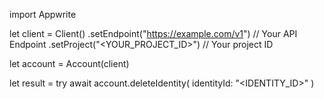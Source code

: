 import Appwrite

let client = Client()
    .setEndpoint("https://example.com/v1") // Your API Endpoint
    .setProject("<YOUR_PROJECT_ID>") // Your project ID

let account = Account(client)

let result = try await account.deleteIdentity(
    identityId: "<IDENTITY_ID>"
)


